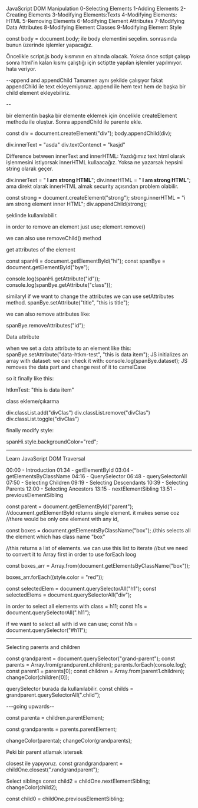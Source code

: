 JavaScript DOM Manipulation
0-Selecting Elements
1-Adding Elements
2-Creating Elements
3-Modifying Elements:Texts
4-Modifying Elements: HTML
5-Removing Elements
6-Modifying Element Attributes
7-Modifying Data Attributes
8-Modifying Element Classes
9-Modifying Element Style

const body = document.body; ile body elementini seçelim.
sonrasında bunun üzerinde işlemler yapacağız.

Öncelikle script.js body kısmının en altında olacak. Yoksa önce sctipt çalışıp sonra html'in kalan kısmı çalıştığı için sctiptte yapılan işlemler yapılmıyor. hata veriyor.

--append and appendChild
Tamamen aynı şekilde çalışıyor fakat appendChild ile text ekleyemiyoruz. append ile hem text hem de başka bir child element ekleyebiliriz.

--

bir elementin başka bir elemente eklemek için öncelikle createElement methodu ile oluştur.
Sonra appendChild ile parente ekle.

const div = document.createElement("div");
body.appendChild(div);

div.innerText = "asda"
div.textContenct = "kasjd"

Difference between innerText and innerHTML: Yazdığımız text html olarak işlenmesini istiyorsak innerHTML kullaacağız.
Yoksa ne yazarsak hepsini string olarak geçer.

div.innerText = "<strong> I am strong HTML</strong>";
div.innerHTML = "<strong> I am strong HTML</strong>";
ama direkt olarak innerHTML almak security açısından problem olabilir.

const strong = document.createElement("strong");
strong.innerHTML = "i am strong element inner HTML";
div.appendChild(strong);

şeklinde kullanılabilir.

in order to remove an element just use;
element.remove()

we can also use removeChild() method

get attributes of the element

const spanHi = document.getElementById("hi");
const spanBye = document.getElementById("bye");

console.log(spanHi.getAttribute("id"));
console.log(spanBye.getAttribute("class"));

similaryl if we want to change the attributes we can use setAttributes method.
spanBye.setAttribute("title", "this is title");

we can also remove attributes like:

spanBye.removeAttributes("id");

Data attribute

when we set a data attribute to an element like this:
spanBye.setAttribute("data-htkm-test", "this is data item");
JS initializes an array with dataset:
we can check it with:
console.log(spanBye.dataset);
JS removes the data part and change rest of it to camelCase

so it finally like this:

htkmTest: "this is data item"

class ekleme/çıkarma

div.classList.add("divClas")
div.classList.remove("divClas")
div.classList.toggle("divClas")

finally modify style:

spanHi.style.backgroundColor="red";

---

Learn JavaScript DOM Traversal

00:00 - Introduction
01:34 - getElementById
03:04 - getElementsByClassName
04:16 - QuerySelector
06:48 - querySelectorAll
07:50 - Selecting Children
09:19 - Selecting Descendants
10:39 - Selecting Parents
12:00 - Selecting Ancestors
13:15 - nextElementSibling
13:51 - previousElementSibling

const parent = document.getElementById("parent");
//document.getElementById returns single element. it makes sense coz
//there would be only one element with any id,

const boxes = document.getElementsByClassName("box");
//this selects all the element which has class name "box"

//this returns a list of elements. we can use this list to iterate
//but we need to convert it to Array first in order to use forEach loog

const boxes_arr = Array.from(document.getElementsByClassName("box"));

boxes_arr.forEach((style.color = "red"));

const selectedElem = document.querySelectorAll("h1");
const selectedElems = document.querySelectorAll("div");

in order to select all elements with class = h11;
const h1s = document.querySelectorAll(".h11");

if we want to select all with id we can use;
const h1s = document.querySelector("#h11");

---

Selecting parents and children

const grandparent = document.querySelector("grand-parent");
const parents = Array.from(grandparent.children);
parents.forEach(console.log);
const parent1 = parents[0];
const children = Array.from(parent1.children);
changeColor(children[0]);

querySelector burada da kullanılabilir.
const childs = grandparent.querySelectorAll(".child");

---going upwards--

const parenta = children.parentElement;

const grandparents = parents.parentElement;

changeColor(parenta);
changeColor(grandparents);

Peki bir parent atlamak istersek

closest ile yapıyoruz.
const grandgrandparent = childOne.closest(".randgrandparent");

Select siblings
const child2 = childOne.nextElementSibling;
changeColor(child2);

const child0 = childOne.previousElementSibling;

